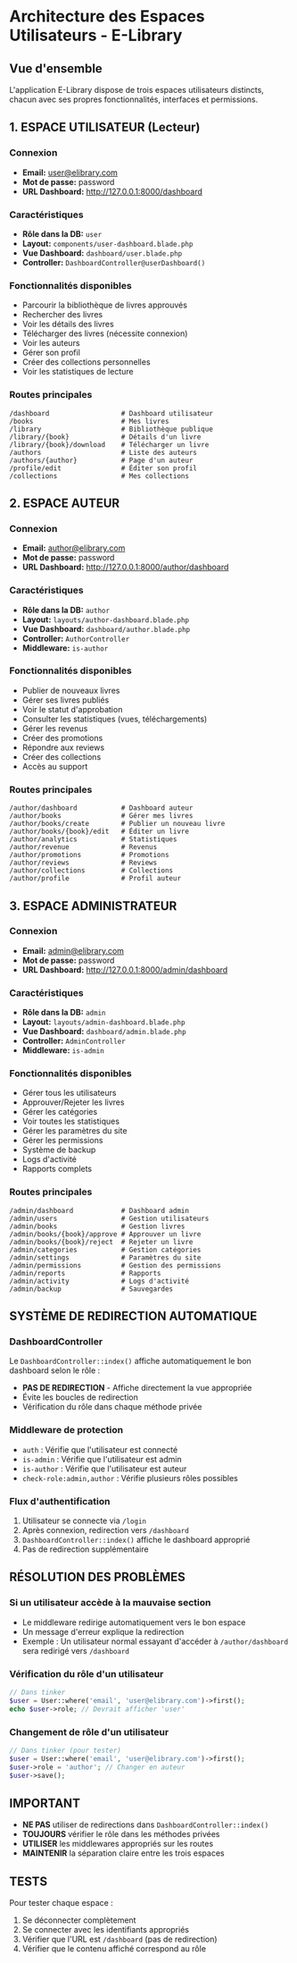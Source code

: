 # Architecture des Espaces Utilisateurs - E-Library

## Vue d'ensemble

L'application E-Library dispose de trois espaces utilisateurs distincts, chacun avec ses propres fonctionnalités, interfaces et permissions.

## 1. ESPACE UTILISATEUR (Lecteur)

### Connexion
- **Email:** user@elibrary.com
- **Mot de passe:** password
- **URL Dashboard:** http://127.0.0.1:8000/dashboard

### Caractéristiques
- **Rôle dans la DB:** `user`
- **Layout:** `components/user-dashboard.blade.php`
- **Vue Dashboard:** `dashboard/user.blade.php`
- **Controller:** `DashboardController@userDashboard()`

### Fonctionnalités disponibles
- Parcourir la bibliothèque de livres approuvés
- Rechercher des livres
- Voir les détails des livres
- Télécharger des livres (nécessite connexion)
- Voir les auteurs
- Gérer son profil
- Créer des collections personnelles
- Voir les statistiques de lecture

### Routes principales
```
/dashboard                  # Dashboard utilisateur
/books                      # Mes livres
/library                    # Bibliothèque publique
/library/{book}             # Détails d'un livre
/library/{book}/download    # Télécharger un livre
/authors                    # Liste des auteurs
/authors/{author}           # Page d'un auteur
/profile/edit               # Éditer son profil
/collections                # Mes collections
```

## 2. ESPACE AUTEUR

### Connexion
- **Email:** author@elibrary.com
- **Mot de passe:** password
- **URL Dashboard:** http://127.0.0.1:8000/author/dashboard

### Caractéristiques
- **Rôle dans la DB:** `author`
- **Layout:** `layouts/author-dashboard.blade.php`
- **Vue Dashboard:** `dashboard/author.blade.php`
- **Controller:** `AuthorController`
- **Middleware:** `is-author`

### Fonctionnalités disponibles
- Publier de nouveaux livres
- Gérer ses livres publiés
- Voir le statut d'approbation
- Consulter les statistiques (vues, téléchargements)
- Gérer les revenus
- Créer des promotions
- Répondre aux reviews
- Créer des collections
- Accès au support

### Routes principales
```
/author/dashboard           # Dashboard auteur
/author/books               # Gérer mes livres
/author/books/create        # Publier un nouveau livre
/author/books/{book}/edit   # Éditer un livre
/author/analytics           # Statistiques
/author/revenue             # Revenus
/author/promotions          # Promotions
/author/reviews             # Reviews
/author/collections         # Collections
/author/profile             # Profil auteur
```

## 3. ESPACE ADMINISTRATEUR

### Connexion
- **Email:** admin@elibrary.com
- **Mot de passe:** password
- **URL Dashboard:** http://127.0.0.1:8000/admin/dashboard

### Caractéristiques
- **Rôle dans la DB:** `admin`
- **Layout:** `layouts/admin-dashboard.blade.php`
- **Vue Dashboard:** `dashboard/admin.blade.php`
- **Controller:** `AdminController`
- **Middleware:** `is-admin`

### Fonctionnalités disponibles
- Gérer tous les utilisateurs
- Approuver/Rejeter les livres
- Gérer les catégories
- Voir toutes les statistiques
- Gérer les paramètres du site
- Gérer les permissions
- Système de backup
- Logs d'activité
- Rapports complets

### Routes principales
```
/admin/dashboard            # Dashboard admin
/admin/users                # Gestion utilisateurs
/admin/books                # Gestion livres
/admin/books/{book}/approve # Approuver un livre
/admin/books/{book}/reject  # Rejeter un livre
/admin/categories           # Gestion catégories
/admin/settings             # Paramètres du site
/admin/permissions          # Gestion des permissions
/admin/reports              # Rapports
/admin/activity             # Logs d'activité
/admin/backup               # Sauvegardes
```

## SYSTÈME DE REDIRECTION AUTOMATIQUE

### DashboardController
Le `DashboardController::index()` affiche automatiquement le bon dashboard selon le rôle :
- **PAS DE REDIRECTION** - Affiche directement la vue appropriée
- Évite les boucles de redirection
- Vérification du rôle dans chaque méthode privée

### Middleware de protection
- `auth` : Vérifie que l'utilisateur est connecté
- `is-admin` : Vérifie que l'utilisateur est admin
- `is-author` : Vérifie que l'utilisateur est auteur
- `check-role:admin,author` : Vérifie plusieurs rôles possibles

### Flux d'authentification
1. Utilisateur se connecte via `/login`
2. Après connexion, redirection vers `/dashboard`
3. `DashboardController::index()` affiche le dashboard approprié
4. Pas de redirection supplémentaire

## RÉSOLUTION DES PROBLÈMES

### Si un utilisateur accède à la mauvaise section
- Le middleware redirige automatiquement vers le bon espace
- Un message d'erreur explique la redirection
- Exemple : Un utilisateur normal essayant d'accéder à `/author/dashboard` sera redirigé vers `/dashboard`

### Vérification du rôle d'un utilisateur
```php
// Dans tinker
$user = User::where('email', 'user@elibrary.com')->first();
echo $user->role; // Devrait afficher 'user'
```

### Changement de rôle d'un utilisateur
```php
// Dans tinker (pour tester)
$user = User::where('email', 'user@elibrary.com')->first();
$user->role = 'author'; // Changer en auteur
$user->save();
```

## IMPORTANT

- **NE PAS** utiliser de redirections dans `DashboardController::index()`
- **TOUJOURS** vérifier le rôle dans les méthodes privées
- **UTILISER** les middlewares appropriés sur les routes
- **MAINTENIR** la séparation claire entre les trois espaces

## TESTS

Pour tester chaque espace :
1. Se déconnecter complètement
2. Se connecter avec les identifiants appropriés
3. Vérifier que l'URL est `/dashboard` (pas de redirection)
4. Vérifier que le contenu affiché correspond au rôle